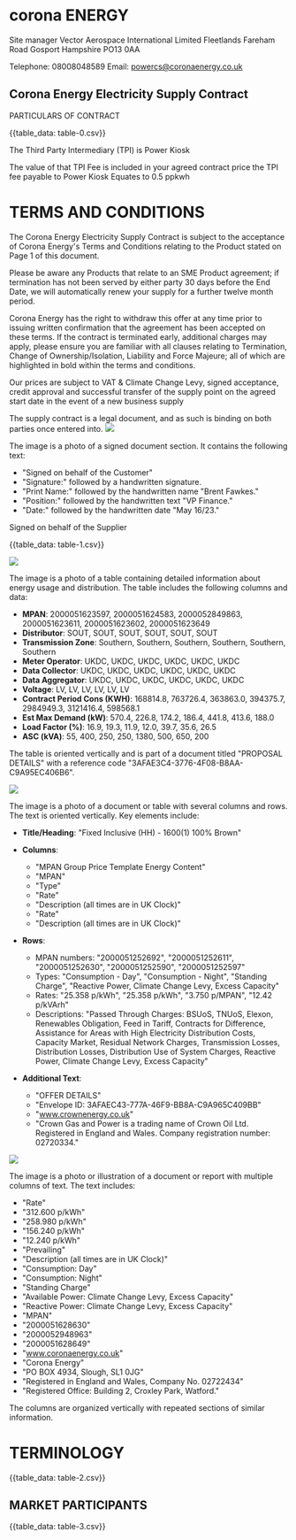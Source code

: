 # corona ENERGY 

Site manager
Vector Aerospace International Limited
Fleetlands
Fareham Road
Gosport
Hampshire
PO13 0AA

Telephone: 08008048589
Email: powercs@coronaenergy.co.uk

## Corona Energy Electricity Supply Contract

PARTICULARS OF CONTRACT

{{table_data: table-0.csv}}

The Third Party Intermediary (TPI) is Power Kiosk

The value of that TPI Fee is included in your agreed contract price
the TPI fee payable to Power Kiosk Equates to 0.5 ppkwh

# TERMS AND CONDITIONS 

The Corona Energy Electricity Supply Contract is subject to the acceptance of Corona Energy's Terms and Conditions relating to the Product stated on Page 1 of this document.

Please be aware any Products that relate to an SME Product agreement; if termination has not been served by either party 30 days before the End Date, we will automatically renew your supply for a further twelve month period.

Corona Energy has the right to withdraw this offer at any time prior to issuing written confirmation that the agreement has been accepted on these terms. If the contract is terminated early, additional charges may apply, please ensure you are familiar with all clauses relating to Termination, Change of Ownership/Isolation, Liability and Force Majeure; all of which are highlighted in bold within the terms and conditions.

Our prices are subject to VAT \& Climate Change Levy, signed acceptance, credit approval and successful transfer of the supply point on the agreed start date in the event of a new business supply

The supply contract is a legal document, and as such is binding on both parties once entered into.
![](images/img-0.jpeg)

The image is a photo of a signed document section. It contains the following text:

- "Signed on behalf of the Customer"
- "Signature:" followed by a handwritten signature.
- "Print Name:" followed by the handwritten name "Brent Fawkes."
- "Position:" followed by the handwritten text "VP Finance."
- "Date:" followed by the handwritten date "May 16/23."

Signed on behalf of the Supplier

{{table_data: table-1.csv}}

![](images/img-1.jpeg)

The image is a photo of a table containing detailed information about energy usage and distribution. The table includes the following columns and data:

- **MPAN**: 2000051623597, 2000051624583, 2000052849863, 2000051623611, 2000051623602, 2000051623649
- **Distributor**: SOUT, SOUT, SOUT, SOUT, SOUT, SOUT
- **Transmission Zone**: Southern, Southern, Southern, Southern, Southern, Southern
- **Meter Operator**: UKDC, UKDC, UKDC, UKDC, UKDC, UKDC
- **Data Collector**: UKDC, UKDC, UKDC, UKDC, UKDC, UKDC
- **Data Aggregator**: UKDC, UKDC, UKDC, UKDC, UKDC, UKDC
- **Voltage**: LV, LV, LV, LV, LV, LV
- **Contract Period Cons (KWH)**: 168814.8, 763726.4, 363863.0, 394375.7, 2984949.3, 3121416.4, 598568.1
- **Est Max Demand (kW)**: 570.4, 226.8, 174.2, 186.4, 441.8, 413.6, 188.0
- **Load Factor (%)**: 16.9, 19.3, 11.9, 12.0, 39.7, 35.6, 26.5
- **ASC (kVA)**: 55, 400, 250, 250, 1380, 500, 650, 200

The table is oriented vertically and is part of a document titled "PROPOSAL DETAILS" with a reference code "3AFAE3C4-3776-4F08-B8AA-C9A95EC406B6".

![](images/img-2.jpeg)

The image is a photo of a document or table with several columns and rows. The text is oriented vertically. Key elements include:

- **Title/Heading**: "Fixed Inclusive (HH) - 1600(1) 100% Brown"
- **Columns**:
  - "MPAN Group Price Template Energy Content"
  - "MPAN"
  - "Type"
  - "Rate"
  - "Description (all times are in UK Clock)"
  - "Rate"
  - "Description (all times are in UK Clock)"
- **Rows**:
  - MPAN numbers: "2000051252692", "2000051252611", "2000051252630", "2000051252590", "2000051252597"
  - Types: "Consumption - Day", "Consumption - Night", "Standing Charge", "Reactive Power, Climate Change Levy, Excess Capacity"
  - Rates: "25.358 p/kWh", "25.358 p/kWh", "3.750 p/MPAN", "12.42 p/kVArh"
  - Descriptions: "Passed Through Charges: BSUoS, TNUoS, Elexon, Renewables Obligation, Feed in Tariff, Contracts for Difference, Assistance for Areas with High Electricity Distribution Costs, Capacity Market, Residual Network Charges, Transmission Losses, Distribution Losses, Distribution Use of System Charges, Reactive Power, Climate Change Levy, Excess Capacity"

- **Additional Text**: 
  - "OFFER DETAILS"
  - "Envelope ID: 3AFAEC43-777A-46F9-BB8A-C9A965C409BB"
  - "www.crownenergy.co.uk"
  - "Crown Gas and Power is a trading name of Crown Oil Ltd. Registered in England and Wales. Company registration number: 02720334."

![](images/img-3.jpeg)

The image is a photo or illustration of a document or report with multiple columns of text. The text includes:

- "Rate"
- "312.600 p/kWh"
- "258.980 p/kWh"
- "156.240 p/kWh"
- "12.240 p/kWh"
- "Prevailing"
- "Description (all times are in UK Clock)"
- "Consumption: Day"
- "Consumption: Night"
- "Standing Charge"
- "Available Power: Climate Change Levy, Excess Capacity"
- "Reactive Power: Climate Change Levy, Excess Capacity"
- "MPAN"
- "2000051628630"
- "2000052948963"
- "2000051628649"
- "www.coronaenergy.co.uk"
- "Corona Energy"
- "PO BOX 4934, Slough, SL1 0JG"
- "Registered in England and Wales, Company No. 02722434"
- "Registered Office: Building 2, Croxley Park, Watford."

The columns are organized vertically with repeated sections of similar information.

# TERMINOLOGY 

{{table_data: table-2.csv}}

## MARKET PARTICIPANTS

{{table_data: table-3.csv}}
